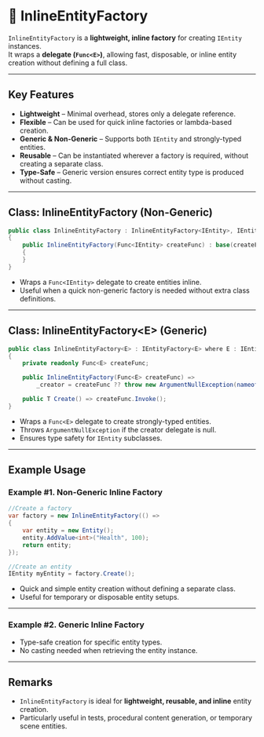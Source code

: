 



# 🧩️ InlineEntityFactory






`InlineEntityFactory` is a **lightweight, inline factory** for creating `IEntity` instances.  
It wraps a **delegate (`Func<E>`)**, allowing fast, disposable, or inline entity creation without defining a full class.

---

## Key Features

- **Lightweight** – Minimal overhead, stores only a delegate reference.
- **Flexible** – Can be used for quick inline factories or lambda-based creation.
- **Generic & Non-Generic** – Supports both `IEntity` and strongly-typed entities.
- **Reusable** – Can be instantiated wherever a factory is required, without creating a separate class.
- **Type-Safe** – Generic version ensures correct entity type is produced without casting.

---

## Class: InlineEntityFactory (Non-Generic)
```csharp
public class InlineEntityFactory : InlineEntityFactory<IEntity>, IEntityFactory
{
    public InlineEntityFactory(Func<IEntity> createFunc) : base(createFunc)
    {
    }
}
```
- Wraps a `Func<IEntity>` delegate to create entities inline.
- Useful when a quick non-generic factory is needed without extra class definitions.

---

## Class: InlineEntityFactory&lt;E&gt; (Generic)
```csharp
public class InlineEntityFactory<E> : IEntityFactory<E> where E : IEntity
{
    private readonly Func<E> createFunc;

    public InlineEntityFactory(Func<E> createFunc) =>
        _creator = createFunc ?? throw new ArgumentNullException(nameof(creator));

    public T Create() => createFunc.Invoke();
}
```
- Wraps a `Func<E>` delegate to create strongly-typed entities.
- Throws `ArgumentNullException` if the creator delegate is null.
- Ensures type safety for `IEntity` subclasses.

---

## Example Usage

### Example #1. Non-Generic Inline Factory
```csharp
//Create a factory
var factory = new InlineEntityFactory(() =>
{
    var entity = new Entity();
    entity.AddValue<int>("Health", 100);
    return entity;
});

//Create an entity
IEntity myEntity = factory.Create();
```
- Quick and simple entity creation without defining a separate class.
- Useful for temporary or disposable entity setups.

---

### Example #2. Generic Inline Factory

- Type-safe creation for specific entity types.
- No casting needed when retrieving the entity instance.

---

## Remarks
- `InlineEntityFactory` is ideal for **lightweight, reusable, and inline** entity creation.
- Particularly useful in tests, procedural content generation, or temporary scene entities.  
